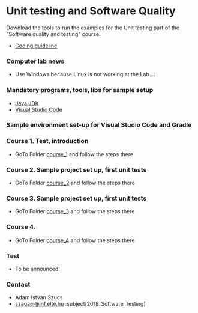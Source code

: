 # Unit testing and Software Quality #

Download the tools to run the examples for the Unit testing part of
the "Software quality and testing" course.

* [Coding guideline](https://google.github.io/styleguide/javaguide.html)

### Computer lab news ###
* Use Windows because Linux is not working at the Lab....

### Mandatory programs, tools, libs for sample setup ###
* [Java JDK](http://www.oracle.com/technetwork/java/javase/downloads/jdk8-downloads-2133151.html)
* [Visual Studio Code](https://marketplace.visualstudio.com/items?itemName=MadsKristensen.OpeninVisualStudioCode)

### Sample environment set-up for  Visual Studio Code and Gradle ###

### Course 1. Test, introduction ###
* GoTo Folder [course_1](https://github.com/JacksonFurrier/Software-quality-and-testing/tree/master/course_1) and follow the steps there

### Course 2. Sample project set up, first unit tests ###

* GoTo Folder [course_2](https://github.com/JacksonFurrier/Software-quality-and-testing/tree/master/course_2) and follow the steps there

### Course 3. Sample project set up, first unit tests ###

* GoTo Folder [course_3](https://github.com/JacksonFurrier/Software-quality-and-testing/tree/master/course_3) and follow the steps there

### Course 4. ###
 
* GoTo Folder [course_4](https://github.com/JacksonFurrier/Software-quality-and-testing/tree/master/course_4) and follow the steps there

### Test ###

* To be announced!

### Contact ###

* Adam Istvan Szucs
* szaqaei@inf.elte.hu :subject[2018_Software_Testing]
